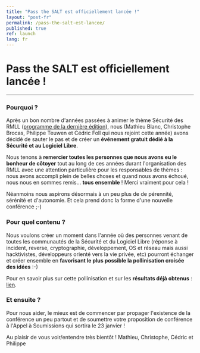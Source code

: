 ```yaml
---
title: "Pass the SALT est officiellement lancée !"
layout: "post-fr"
permalink: /pass-the-salt-est-lancee/
published: true 
ref: launch
lang: fr
---
```


# Pass the SALT est officiellement lancée !

---

### Pourquoi ?
Après un bon nombre d'années passées à animer le thème Sécurité des RMLL ([programme de la dernière édition](https://prog2017.rmll.info/spip.php?page=rmll_progall&lang=fr&t=2)), nous (Mathieu Blanc, Christophe Brocas, Philippe Teuwen et Cédric Foll qui nous rejoint cette année) avons décidé de sauter le pas et de créer un **événement gratuit dédié à la Sécurité et au Logiciel Libre**.

Nous tenons à **remercier toutes les personnes que nous avons eu le bonheur de côtoyer** tout au long de ces années durant l'organisation des RMLL avec une attention particulière pour les responsables de thèmes : nous avons accompli plein de belles choses et quand nous avons échoué, nous nous en sommes remis... **tous ensemble** ! Merci vraiment pour cela !

Néanmoins nous aspirons désormais à un peu plus de de pérennité, sérénité et d'autonomie. Et cela prend donc la forme d'une nouvelle conférence ;-)

### Pour quel contenu ?
Nous voulons créer un moment dans l'année où des personnes venant de toutes les communautés de la Sécurité et du Logiciel Libre (réponse à incident, reverse, cryptographie, développement, OS et réseau mais aussi hacktivistes, développeurs orienté vers la vie privée, etc) pourront échanger et créer ensemble en **favorisant le plus possible la pollinisation croisée des idées** :-)

Pour en savoir plus sur cette pollinisation et sur les **résultats déjà obtenus** : [lien](/resultats/#results).

### Et ensuite ?
Pour nous aider, le mieux est de commencer par propager l'existence de la conférence un peu partout et de soumettre votre proposition de conférence à l'Appel à Soumissions qui sortira le 23 janvier !

Au plaisir de vous voir/entendre très bientôt !
Mathieu, Christophe, Cédric et Philippe